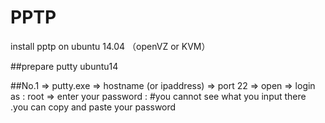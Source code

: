 # PPTP

install pptp on ubuntu 14.04 （openVZ or KVM）

##prepare
putty 
ubuntu14

##No.1 
=> putty.exe
  => hostname (or ipaddress)
  => port 22
  => open
    => login as :  root
    => enter your password :   #you cannot see what you input there .you can copy and paste your password
    
 # 

